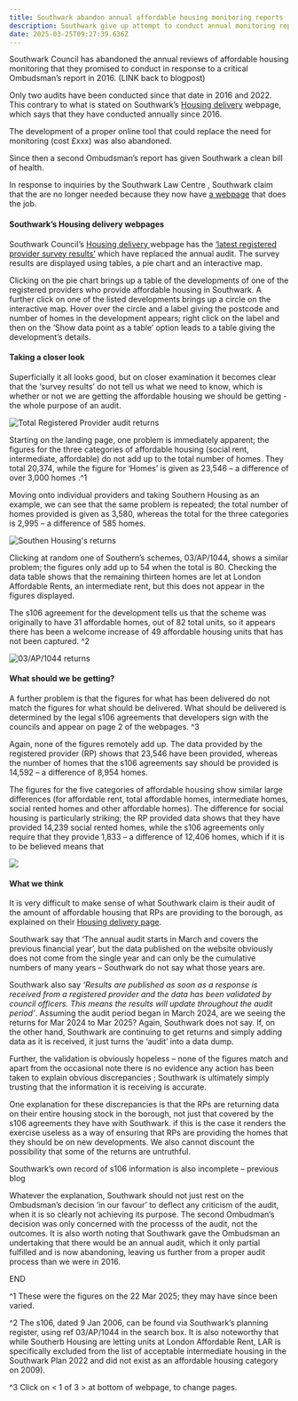 ```yaml
---
title: Southwark abandon annual affordable housing monitoring reports
description: Southwark give up attempt to conduct annual monitoring reports
date: 2025-03-25T09:27:39.636Z
---
```

Southwark Council has abandoned the annual reviews of affordable housing monitoring that they promised to conduct in response to a critical Ombudsman’s report in 2016.  (LINK back to blogpost)


Only two audits have been conducted since that date in 2016 and 2022. This contrary to what is stated on Southwark’s [Housing delivery](https://www.southwark.gov.uk/planning-environment-and-building-control/planning/planning-policy-and-guidance/monitoring-1/amount#lgd-guides__title) webpage, which says that they have conducted annually since 2016.

The development of a proper online tool that could replace the need for monitoring (cost £xxx) was also abandoned. 


Since then a second Ombudsman’s report has given Southwark a clean bill of health.


In response to inquiries by the Southwark Law Centre , Southwark claim that the are no longer needed because they now have [a webpage](https://app.powerbi.com/view?r=eyJrIjoiNzJhYTg1ZDYtNzcxZC00MDQzLThlMDUtNTkyNDk2MTBkMzkyIiwidCI6ImY3YWRjZjA2LTk1OGYtNDRjNC1iYzFjLTMzOWVkZDkwOTAzZCIsImMiOjh9&pageName=591e92e31d05964600da) that does the job.

#### Southwark’s Housing delivery webpages

Southwark Council’s [Housing delivery ](https://www.southwark.gov.uk/planning-environment-and-building-control/planning/planning-policy-and-guidance/monitoring-1/amount#lgd-guides__title)webpage has the [‘latest registered provider survey results’](https://app.powerbi.com/view?r=eyJrIjoiNzJhYTg1ZDYtNzcxZC00MDQzLThlMDUtNTkyNDk2MTBkMzkyIiwidCI6ImY3YWRjZjA2LTk1OGYtNDRjNC1iYzFjLTMzOWVkZDkwOTAzZCIsImMiOjh9&pageName=591e92e31d05964600da) which have replaced the annual audit.  The survey results are displayed using tables, a pie chart and an interactive map. 

Clicking on the pie chart brings up a table of the developments of one of the registered providers who provide affordable housing in Southwark. A further click on one of the listed developments brings up a circle on the interactive map. Hover over the circle and a label giving the postcode and number of homes in the development appears; right click on the label and then on the ‘Show data point as a table’ option leads to a table giving the development’s details. 

#### Taking a closer look 

Superficially it all looks good, but on closer examination it becomes clear that the ‘survey results’ do not tell us what we need to know, which is whether or not we are getting the affordable housing we should be getting - the whole purpose of an audit.

![](img/monitoring_audit_webpages_landing_page_-22032025_15_06_28.png "Total Registered Provider audit returns")

Starting on the landing page, one problem is immediately apparent; the figures for the three categories of affordable housing (social rent, intermediate, affordable) do not add up to the total number of homes.  They total 20,374, while the figure for ‘Homes’ is given as 23,546 – a difference of over 3,000 homes .^1


Moving onto individual providers and taking Southern Housing as an example, we can see that the same problem is repeated; the total number of homes provided is given as 3,580, whereas the total for the three categories is 2,995 – a difference of 585 homes.

![](img/monitorin_audit_webpages_southern_housing_22032025_15_22_54.png "Southen Housing's returns")

Clicking at random one of Southern’s schemes, 03/AP/1044, shows a similar problem; the figures only add up to 54 when the total is 80.  Checking the data table shows that the remaining thirteen homes are let at London Affordable Rents, an intermediate rent, but this does not appear in the figures displayed.

The s106 agreement for the development tells us that the scheme was originally to have 31 affordable homes, out of 82 total units, so it appears there has been a welcome increase of 49 affordable housing units that has not been captured. ^2 

![](img/monitoring_audit_webpages_-pelican_house_03ap1044_22032025_15_31_04.png "03/AP/1044 returns")



#### What should we be getting?

A further problem is that the figures for what has been delivered do not match the figures for what should be delivered.  What should be delivered is determined by the legal s106 agreements that developers sign with the councils and appear on page 2 of the webpages. ^3

Again, none of the figures remotely add up.  The data provided by the registered provider (RP) shows that 23,546 have been provided, whereas the number of homes that the s106 agreements say should be provided is 14,592 – a difference of 8,954 homes.

The figures for the five categories of affordable housing show similar large differences (for affordable rent, total affordable homes, intermediate homes, social rented homes and other affordable homes).  The difference for social housing is particularly striking; the RP provided data shows that they have provided 14,239 social rented homes, while the s106 agreements only require that they provide 1,833 – a difference of 12,406 homes, which if it is to be believed means that 



![](img/monitoring_audit_webpages_pg_2_22032025_16_22_49.png)

#### What we think

It is very difficult to make sense of what Southwark claim is their audit of the amount of affordable housing that RPs are providing to the borough, as explained on their [Housing delivery page](https://www.southwark.gov.uk/planning-environment-and-building-control/planning/planning-policy-and-guidance/monitoring-1/amount#lgd-guides__title).


Southwark say that ‘The annual audit starts in March and covers the previous financial year’, but the data published on the website obviously does not come from the single year and can only be the cumulative numbers of many years – Southwark do not say what those years are.


Southwark also say *‘Results are published as soon as a response is received from a registered provider and the data has been validated by council officers. This means the results will update throughout the audit period’*.  Assuming the audit period began in March 2024, are we seeing the returns for Mar 2024 to Mar 2025?  Again, Southwark does not say.  If, on the other hand, Southwark are continuing to get returns and simply adding data as it is received, it just turns the ‘audit’ into a data dump.


Further, the validation is obviously hopeless – none of the figures match and apart from the occasional note there is no evidence any action has been taken to explain obvious discrepancies ; Southwark is ultimately simply trusting that the information it is receiving is accurate.

One explanation for these discrepancies is that the RPs are returning data on their entire housing stock in the borough, not just that covered by the s106 agreements they have with Southwark.  if this is the case it renders the exercise useless as a way of ensuring that RPs are providing the homes that they should be on new developments.  We also cannot discount the possibility that some of the returns are untruthful.

Southwark’s own record of s106 information is also incomplete – previous blog


Whatever the explanation, Southwark should not just rest on the Ombudsman’s decision ‘in our favour’ to deflect any criticism of the audit, when it is so clearly not achieving its purpose.  The second Ombudman’s decision was only concerned with the processs of the audit, not the outcomes. It is also worth noting that Southwark gave the Ombudsman an undertaking that there would be an annual audit, which it only partial fulfilled and is now abandoning, leaving us further from a proper audit process than we were in 2016.


END



^1   These were the figures on the 22 Mar 2025; they may have since been varied.

^2   The s106, dated 9 Jan 2006, can be found via Southwark’s planning register, using ref 03/AP/1044 in the search box.  It is also noteworthy that while Southerb Housing are letting units at London Affordable Rent, LAR is specifically excluded from the list of acceptable intermediate housing in the Southwark Plan 2022 and did not exist as an affordable housing category on 2009).

^3   Click on < 1 of 3  > at bottom of webpage, to change pages.